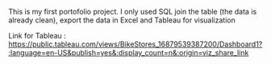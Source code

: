 This is my first portofolio project. 
I only used SQL join the table (the data is already clean), export the data in Excel and Tableau for visualization

Link for Tableau : https://public.tableau.com/views/BikeStores_16879539387200/Dashboard1?:language=en-US&publish=yes&:display_count=n&:origin=viz_share_link
